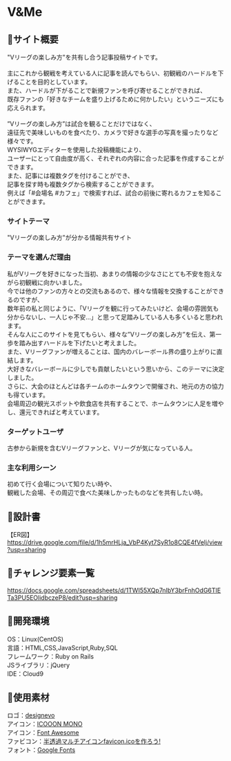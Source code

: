 # V&Me

## 🏐サイト概要
 "Vリーグの楽しみ方"を共有し合う記事投稿サイトです。<br>
 <br>
 主にこれから観戦を考えている人に記事を読んでもらい、初観戦のハードルを下げることを目的としています。<br>
 また、ハードルが下がることで新規ファンを呼び寄せることができれば、<br>
 既存ファンの「好きなチームを盛り上げるために何かしたい」というニーズにも応えられます。<br>
<br>
 ”Vリーグの楽しみ方”は試合を観ることだけではなく、<br>
 遠征先で美味しいものを食べたり、カメラで好きな選手の写真を撮ったりなど様々です。<br>
 WYSIWYGエディターを使用した投稿機能により、<br>
 ユーザーにとって自由度が高く、それぞれの内容に合った記事を作成することができます。<br>
 また、記事には複数タグを付けることができ、<br>
 記事を探す時も複数タグから検索することができます。<br>
 例えば「#会場名 #カフェ」で検索すれば、試合の前後に寄れるカフェを知ることができます。<br>

### サイトテーマ
 "Vリーグの楽しみ方"が分かる情報共有サイト

### テーマを選んだ理由
 私がVリーグを好きになった当初、あまりの情報の少なさにとても不安を抱えながら初観戦に向かいました。<br>
 今では他のファンの方々との交流もあるので、様々な情報を交換することができるのですが、<br>
 数年前の私と同じように、「Vリーグを観に行ってみたいけど、会場の雰囲気も分からないし、一人じゃ不安…」と思って足踏みしている人も多くいると思われます。<br>
 そんな人にこのサイトを見てもらい、様々な”Vリーグの楽しみ方”を伝え、第一歩を踏み出すハードルを下げたいと考えました。<br>
 また、Vリーグファンが増えることは、国内のバレーボール界の盛り上がりに直結します。<br>
 大好きなバレーボールに少しでも貢献したいという思いから、このテーマに決定しました。<br>
 さらに、大会のほとんどは各チームのホームタウンで開催され、地元の方の協力も得ています。<br>
 会場周辺の観光スポットや飲食店を共有することで、ホームタウンに人足を増やし、還元できればと考えています。<br>

### ターゲットユーザ
 古参から新規を含むVリーグファンと、Vリーグが気になっている人。<br>

### 主な利用シーン
 初めて行く会場について知りたい時や、<br>
 観戦した会場、その周辺で食べた美味しかったものなどを共有したい時。 <br>

## 🏐設計書
【ER図】<br>
 https://drive.google.com/file/d/1h5mrHLja_VbP4Kyt7SyR1o8CQE4fVelj/view?usp=sharing

## 🏐チャレンジ要素一覧
 https://docs.google.com/spreadsheets/d/1TWI55XQp7nIbY3brFnhOdG6TIETa3PU5EOlidbczeP8/edit?usp=sharing

## 🏐開発環境
 OS：Linux(CentOS)<br>
 言語：HTML,CSS,JavaScript,Ruby,SQL<br>
 フレームワーク：Ruby on Rails<br>
 JSライブラリ：jQuery<br>
 IDE：Cloud9<br>

## 🏐使用素材
 ロゴ：<a href=https://www.designevo.com/>designevo</a><br>
 アイコン：<a href=https://icooon-mono.com/>ICOOON MONO</a><br>
 アイコン：<a href=https://fontawesome.com/>Font Awesome</a><br>
 ファビコン：<a href=https://ao-system.net/alphaicon/>半透過マルチアイコンfavicon.icoを作ろう!</a><br>
 フォント：<a href=https://fonts.google.com/>Google Fonts</a><br>
